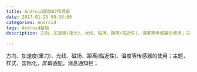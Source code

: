 ```yaml
---
title: Android基础07传感器
date: 2017-01-25 08:30:00
categories: Android
tags: Android基础
description: 方向、加速度(重力)、光线、磁场、距离(临近性)、温度等传感器的使用；主题，样式，国际化，屏幕适配，消息通知栏；

---
```



方向、加速度(重力)、光线、磁场、距离(临近性)、温度等传感器的使用；主题，样式，国际化，屏幕适配，消息通知栏；